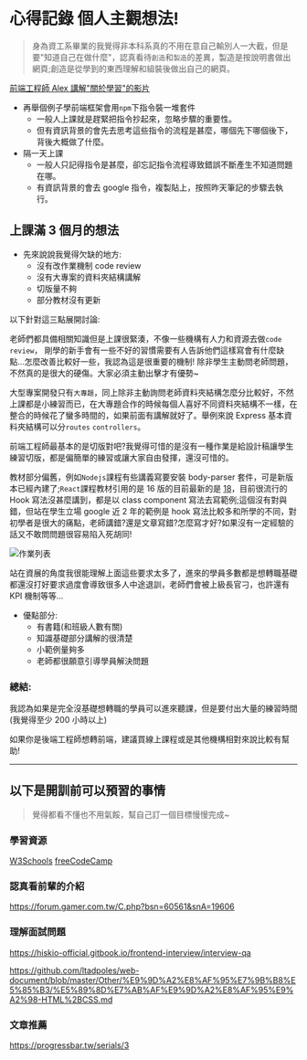 # 心得記錄 個人主觀想法!

> 身為資工系畢業的我覺得非本科系真的不用在意自己輸別人一大截，但是要"知道自己在做什麼"，認真看待`創造`和`製造`的差異，製造是按說明書做出網頁;創造是從學到的東西理解和組裝後做出自己的網頁。

[前端工程師 Alex 講解"關於學習"的影片](https://youtu.be/Uk2Sg3obPi0)

- 再舉個例子學前端框架會用`npm`下指令裝一堆套件
  - 一般人上課就是趕緊把指令抄起來，忽略步驟的重要性。
  - 但有資訊背景的會先去思考這些指令的流程是甚麼，哪個先下哪個後下，背後大概做了什麼。
- 隔一天上課
  - 一般人只記得指令是甚麼，卻忘記指令流程導致錯誤不斷產生不知道問題在哪。
  - 有資訊背景的會去 google 指令，複製貼上，按照昨天筆記的步驟去執行。

## 上課滿 3 個月的想法

- 先來說說我覺得欠缺的地方:
  - 沒有改作業機制 code review
  - 沒有大專案的資料夾結構講解
  - 切版量不夠
  - 部分教材沒有更新

以下針對這三點展開討論:

老師們都具備相關知識但是上課很緊湊，不像一些機構有人力和資源去做`code review`，
剛學的新手會有一些不好的習慣需要有人告訴他們這樣寫會有什麼缺點...怎麼改善比較好一些，我認為這是很重要的機制!
除非學生主動問老師問題，不然真的是很大的硬傷。大家必須主動出擊才有優勢~

大型專案開發只有`大專題`，同上除非主動詢問老師資料夾結構怎麼分比較好，不然上課都是小練習而已，在大專題合作的時候每個人喜好不同資料夾結構不一樣，在整合的時候花了蠻多時間的，如果前面有講解就好了。舉例來說 Express 基本資料夾結構可以分`routes` `controllers`。

前端工程師最基本的是切版對吧?我覺得可惜的是沒有一種作業是給設計稿讓學生練習切版，都是偏簡單的練習或讓大家自由發揮，還沒可惜的。

教材部分偏舊，例如`Nodejs`課程有些講義寫要安裝 body-parser 套件，可是新版本已經內建了;`React`課程教材引用的是 16 版的目前最新的是 [18](https://en.wikipedia.org/wiki/React_(JavaScript_library))，目前很流行的 Hook 寫法沒甚麼講到，都是以 class component 寫法去寫範例;這個沒有對與錯，但站在學生立場 google 近 2 年的範例是 hook 寫法比較多和所學的不同，對初學者是很大的痛點，老師講錯?還是文章寫錯?怎麼寫才好?如果沒有一定經驗的話又不敢問問題很容易陷入死胡同!

![作業列表](https://i.imgur.com/0IvEkJB.png)

站在資展的角度我很能理解上面這些要求太多了，進來的學員多數都是想轉職基礎都還沒打好要求過度會導致很多人中途退訓，老師們會被上級長官刁，也許還有 KPI 機制等等...

- 優點部分:
  - 有書籍(和班級人數有關)
  - 知識基礎部分講解的很清楚
  - 小範例量夠多
  - 老師都很願意引導學員解決問題

### 總結:

我認為如果是完全沒基礎想轉職的學員可以進來聽課，但是要付出大量的練習時間(我覺得至少 200 小時以上)

如果你是後端工程師想轉前端，建議買線上課程或是其他機構相對來說比較有幫助!

---

## 以下是開訓前可以預習的事情

> 覺得都看不懂也不用氣餒，幫自己訂一個目標慢慢完成~

### 學習資源

[W3Schools](https://www.w3schools.com/)
[freeCodeCamp](https://www.freecodecamp.org/learn)

### 認真看前輩的介紹

https://forum.gamer.com.tw/C.php?bsn=60561&snA=19606

### 理解面試問題

https://hiskio-official.gitbook.io/frontend-interview/interview-qa

https://github.com/ltadpoles/web-document/blob/master/Other/%E9%9D%A2%E8%AF%95%E7%9B%B8%E5%85%B3/%E5%89%8D%E7%AB%AF%E9%9D%A2%E8%AF%95%E9%A2%98-HTML%2BCSS.md

### 文章推薦

https://progressbar.tw/serials/3
